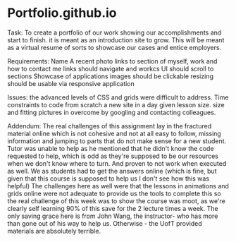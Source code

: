 # Portfolio.github.io


Task:
To create a portfolio of our work
showing our accomplishments and start to finish.
it is meant as an introduction site to grow.
This will be meant as a virtual resume of sorts to showcase our cases and entice employers.

Requirements:
Name
A recent photo
links to section of myself, work and how to contact me
links should navigate and workcs
UI should scroll to sections
Showcase of applications
images should be clickable
resizing should be usable via responsive application

Issues:
the advanced levels of CSS and grids were difficult to address. 
Time constraints to code from scratch a new site in a day given lesson size.
size and fitting pictures in
overcome by googling and contacting colleagues. 

Addendum:
The real challenges of this assignment lay in the fractured material online which is not cohesive and not at all easy to follow, missing information and jumping to parts that do not make sense for a new student.
Tutor was unable to help as he mentioned that he didn't know the code requested to help, which is odd as they're supposed to be our resources when we don't know where to turn.
And proven to not work when executed as well. We as students had to get the answers online (which is fine, but given that this course is supposed to help us I don't see how this was helpful)
The challenges here as well were that the lessons in animations and grids online were not adequate to provide us the tools to complete this so the real challenge of this week was to show the course was
moot, as we're clearly self learning 90% of this save for the 2 lecture times a week.
The only saving grace here is from John Wang, the instructor- who has more than gone out of his way to help us.  Otherwise - the UofT provided materials are absolutely terrible. 